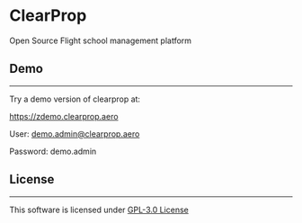 # ClearProp

Open Source Flight school management platform

## Demo

***

Try a demo version of clearprop at:

<https://zdemo.clearprop.aero>

User: demo.admin@clearprop.aero

Password: demo.admin

## License

***

This software is licensed under [GPL-3.0 License](https://github.com/neppoz/clearprop/blob/master/LICENSE)



